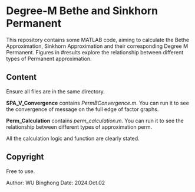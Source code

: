 # Degree-M Bethe and Sinkhorn Permanent
This repository contains some MATLAB code, aiming to calculate the Bethe Approximation, Sinkhorn Approximation and their corresponding Degree M Permanent. Figures in #results explore the relationship between different types of Permanent approximation.

## Content
Ensure all files are in the same directory. 

**SPA_V_Convergence** contains *PermBConvergence.m*. You can run it to see the convergence of message on the full edge of factor graphs.

**Perm_Calculation** contains *perm_calculation.m*. You can run it to see the relationship between different types of approximation perm.

All the calculation logic and function are clearly stated.

## Copyright
Free to use.

Author: WU Binghong
Date: 2024.Oct.02
